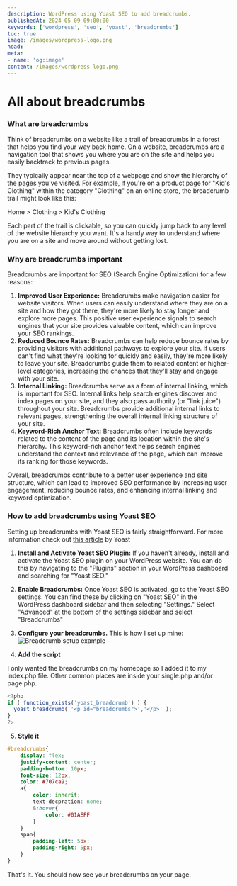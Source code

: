 ```yaml
--- 
description: WordPress using Yoast SEO to add breadcrumbs.
publishedAt: 2024-05-09 09:00:00
keywords: ['wordpress', 'seo', 'yoast', 'breadcrumbs']
toc: true
image: /images/wordpress-logo.png
head:
meta:
- name: 'og:image'
content: /images/wordpress-logo.png
---
```


# All about breadcrumbs
<i class="fa-brands fa-wordpress"></i>





### What are breadcrumbs

Think of breadcrumbs on a website like a trail of breadcrumbs in a forest that helps you find your way back home. On a website, breadcrumbs are a navigation tool that shows you where you are on the site and helps you easily backtrack to previous pages.

They typically appear near the top of a webpage and show the hierarchy of the pages you've visited. For example, if you're on a product page for "Kid's Clothing" within the category "Clothing" on an online store, the breadcrumb trail might look like this:

Home > Clothing > Kid's Clothing

Each part of the trail is clickable, so you can quickly jump back to any level of the website hierarchy you want. It's a handy way to understand where you are on a site and move around without getting lost.

### Why are breadcrumbs important

Breadcrumbs are important for SEO (Search Engine Optimization) for a few reasons:

1. **Improved User Experience:** Breadcrumbs make navigation easier for website visitors. When users can easily understand where they are on a site and how they got there, they're more likely to stay longer and explore more pages. This positive user experience signals to search engines that your site provides valuable content, which can improve your SEO rankings.
2. **Reduced Bounce Rates:** Breadcrumbs can help reduce bounce rates by providing visitors with additional pathways to explore your site. If users can't find what they're looking for quickly and easily, they're more likely to leave your site. Breadcrumbs guide them to related content or higher-level categories, increasing the chances that they'll stay and engage with your site.
3. **Internal Linking:** Breadcrumbs serve as a form of internal linking, which is important for SEO. Internal links help search engines discover and index pages on your site, and they also pass authority (or "link juice") throughout your site. Breadcrumbs provide additional internal links to relevant pages, strengthening the overall internal linking structure of your site.
4. **Keyword-Rich Anchor Text:** Breadcrumbs often include keywords related to the content of the page and its location within the site's hierarchy. This keyword-rich anchor text helps search engines understand the context and relevance of the page, which can improve its ranking for those keywords.

Overall, breadcrumbs contribute to a better user experience and site structure, which can lead to improved SEO performance by increasing user engagement, reducing bounce rates, and enhancing internal linking and keyword optimization.

### How to add breadcrumbs using Yoast SEO

Setting up breadcrumbs with Yoast SEO is fairly straightforward. 
For more information check out [this article](https://yoast.com/help/how-to-implement-yoast-seo-breadcrumbs/) by Yoast

1. **Install and Activate Yoast SEO Plugin:**
If you haven't already, install and activate the Yoast SEO plugin on your WordPress website. You can do this by navigating to the "Plugins" section in your WordPress dashboard and searching for "Yoast SEO."

2. **Enable Breadcrumbs:**
 Once Yoast SEO is activated, go to the Yoast SEO settings. You can find these by clicking on "Yoast SEO" in the WordPress dashboard sidebar and then selecting "Settings."  Select "Advanced" at the bottom of the settings sidebar and select "Breadcrumbs"

3. **Configure your breadcrumbs.**
  This is how I set up mine:
![Breadcrumb setup example](/images/yoast-breadcrumbs.png)

4. **Add the script**

I only wanted the breadcrumbs on my homepage so I added it to my index.php file. Other common places are inside your single.php and/or page.php.
```javascript
<?php
if ( function_exists('yoast_breadcrumb') ) {
  yoast_breadcrumb( '<p id="breadcrumbs">','</p>' );
}
?>
```


5. **Style it**

```css
#breadcrumbs{
    display: flex;
    justify-content: center;
    padding-bottom: 10px;
    font-size: 12px;
    color: #707ca9;
    a{
        color: inherit;
        text-decpration: none;
        &:hover{
            color: #01AEFF
        }
    }
    span{
        padding-left: 5px;
        padding-right: 5px;
    }
}
```


That's it.  You should now see your breadcrumbs on your page.  








